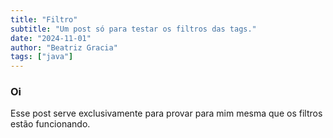 ```yaml
---
title: "Filtro"
subtitle: "Um post só para testar os filtros das tags."
date: "2024-11-01"
author: "Beatriz Gracia"
tags: ["java"]
---
```


### Oi
Esse post serve exclusivamente para provar para mim mesma que os filtros estão funcionando. 